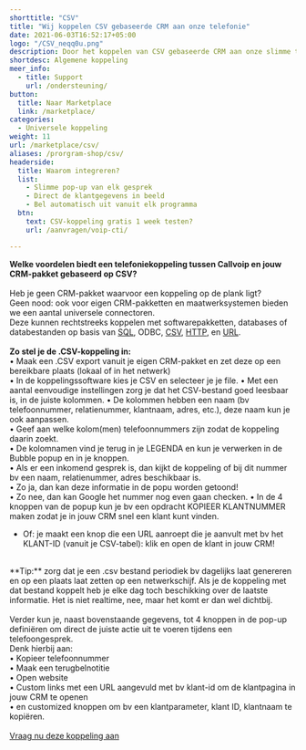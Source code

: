 ```yaml
---
shorttitle: "CSV"
title: "Wij koppelen CSV gebaseerde CRM aan onze telefonie"
date: 2021-06-03T16:52:17+05:00
logo: "/CSV_neqq0u.png"
description: Door het koppelen van CSV gebaseerde CRM aan onze slimme telefonie werk je een stuk efficienter.
shortdesc: Algemene koppeling
meer_info:
  - title: Support
    url: /ondersteuning/
button:
  title: Naar Marketplace
  link: /marketplace/
categories:
  - Universele koppeling
weight: 11
url: /marketplace/csv/
aliases: /prorgram-shop/csv/
headerside:
  title: Waarom integreren?
  list:
    - Slimme pop-up van elk gesprek
    - Direct de klantgegevens in beeld
    - Bel automatisch uit vanuit elk programma
  btn:
    text: CSV-koppeling gratis 1 week testen?
    url: /aanvragen/voip-cti/

---
```


**Welke voordelen biedt een telefoniekoppeling tussen Callvoip en jouw CRM-pakket gebaseerd op CSV?**<br>
<br>
Heb je geen CRM-pakket waarvoor een koppeling op de plank ligt?<br>
Geen nood: ook voor eigen CRM-pakketten en maatwerksystemen bieden we een aantal universele connectoren.<br>
Deze kunnen rechtstreeks koppelen met softwarepakketten, databases of databestanden op basis van <a href="/program-shop/sql">SQL</a>, ODBC, <a href="/program-shop/csv">CSV</a>, <a href="/program-shop/http">HTTP</a>, en <a href="/program-shop/url">URL</a>.<br>
<br>
**Zo stel je de .CSV-koppeling in:**<br>
• Maak een .CSV export vanuit je eigen CRM-pakket en zet deze op een bereikbare plaats (lokaal of in het netwerk)<br>
• In de koppelingssoftware kies je CSV en selecteer je je file. 
• Met een aantal eenvoudige instellingen zorg je dat het CSV-bestand goed leesbaar is, in de juiste kolommen. 
• De kolommen hebben een naam (bv telefoonnummer, relatienummer, klantnaam, adres, etc.), deze naam kun je ook aanpassen.<br>
• Geef aan welke kolom(men) telefoonnummers zijn zodat de koppeling daarin zoekt.<br>
• De kolomnamen vind je terug in je LEGENDA en kun je verwerken in de Bubble popup en in je knoppen.<br> 
• Als er een inkomend gesprek is, dan kijkt de koppeling of bij dit nummer bv een naam, relatienummer, adres beschikbaar is. <br>
• Zo ja, dan kan deze informatie in de popu worden getoond!<br>
• Zo nee, dan kan Google het nummer nog even gaan checken.
• In de 4 knoppen van de popup kun je bv een opdracht KOPIEER KLANTNUMMER maken zodat je in jouw CRM snel een klant kunt vinden.<br>
* Of: je maakt een knop die een URL aanroept die je aanvult met bv het KLANT-ID (vanuit je CSV-tabel): klik en open de klant in jouw CRM!<br>
<br>
**Tip:** zorg dat je een .csv bestand periodiek bv dagelijks laat genereren en op een plaats laat zetten op een netwerkschijf. Als je de koppeling met dat bestand koppelt heb je elke dag toch beschikking over de laatste informatie. Het is niet realtime, nee, maar het komt er dan wel dichtbij. <br>
<br>
Verder kun je, naast bovenstaande gegevens, tot 4 knoppen in de pop-up definiëren om direct de juiste actie uit te voeren tijdens een telefoongesprek.<br>
Denk hierbij aan: <br>
• Kopieer telefoonnummer <br>
• Maak een terugbelnotitie  <br>
• Open website <br>
• Custom links met een URL aangevuld met bv klant-id om de klantpagina in jouw CRM te openen <br>
• en customized knoppen om bv een klantparameter, klant ID, klantnaam te kopiëren.<br>
<br>
<a href="/aanvragen/voip-cti/" class="button">Vraag nu deze koppeling aan</a>
